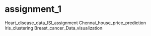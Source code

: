 # assignment_1
Heart_disease_data_ISI_assignment
Chennai_house_price_prediction
Iris_clustering
Breast_cancer_Data_visualization


